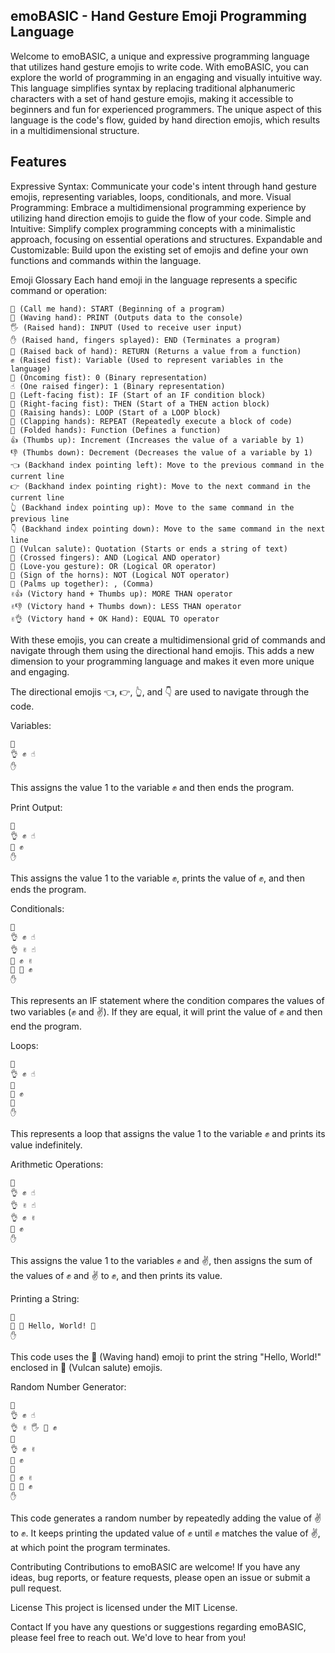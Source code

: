 
## emoBASIC - Hand Gesture Emoji Programming Language

Welcome to emoBASIC, a unique and expressive programming language that utilizes hand gesture emojis to write code. With emoBASIC, you can explore the world of programming in an engaging and visually intuitive way. This language simplifies syntax by replacing traditional alphanumeric characters with a set of hand gesture emojis, making it accessible to beginners and fun for experienced programmers. The unique aspect of this language is the code's flow, guided by hand direction emojis, which results in a multidimensional structure.

## Features

Expressive Syntax: Communicate your code's intent through hand gesture emojis, representing variables, loops, conditionals, and more.
Visual Programming: Embrace a multidimensional programming experience by utilizing hand direction emojis to guide the flow of your code.
Simple and Intuitive: Simplify complex programming concepts with a minimalistic approach, focusing on essential operations and structures.
Expandable and Customizable: Build upon the existing set of emojis and define your own functions and commands within the language.


Emoji Glossary
Each hand emoji in the language represents a specific command or operation:
```
🤙 (Call me hand): START (Beginning of a program)
👋 (Waving hand): PRINT (Outputs data to the console)
🖐️ (Raised hand): INPUT (Used to receive user input)
✋ (Raised hand, fingers splayed): END (Terminates a program)
🤚 (Raised back of hand): RETURN (Returns a value from a function)
✊ (Raised fist): Variable (Used to represent variables in the language)
👊 (Oncoming fist): 0 (Binary representation)
☝️ (One raised finger): 1 (Binary representation)
🤛 (Left-facing fist): IF (Start of an IF condition block)
🤜 (Right-facing fist): THEN (Start of a THEN action block)
🙌 (Raising hands): LOOP (Start of a LOOP block)
👏 (Clapping hands): REPEAT (Repeatedly execute a block of code)
🙏 (Folded hands): Function (Defines a function)
👍 (Thumbs up): Increment (Increases the value of a variable by 1)
👎 (Thumbs down): Decrement (Decreases the value of a variable by 1)
👈 (Backhand index pointing left): Move to the previous command in the current line
👉 (Backhand index pointing right): Move to the next command in the current line
👆 (Backhand index pointing up): Move to the same command in the previous line
👇 (Backhand index pointing down): Move to the same command in the next line
🖖 (Vulcan salute): Quotation (Starts or ends a string of text)
🤞 (Crossed fingers): AND (Logical AND operator)
🤟 (Love-you gesture): OR (Logical OR operator)
🤘 (Sign of the horns): NOT (Logical NOT operator)
🤲 (Palms up together): , (Comma)
✌️👍 (Victory hand + Thumbs up): MORE THAN operator
✌️👎 (Victory hand + Thumbs down): LESS THAN operator
✌️👌 (Victory hand + OK Hand): EQUAL TO operator
```
With these emojis, you can create a multidimensional grid of commands and navigate through them using the directional hand emojis. This adds a new dimension to your programming language and makes it even more unique and engaging.



The directional emojis 👈, 👉, 👆, and 👇 are used to navigate through the code.

Variables:

```
🤙
👌 ✊ ☝️
✋
```
This assigns the value 1 to the variable ✊ and then ends the program.

Print Output:

```
🤙
👌 ✊ ☝️
👋 ✊
✋
```
This assigns the value 1 to the variable ✊, prints the value of ✊, and then ends the program.

Conditionals:

```
🤙
👌 ✊ ☝️
👌 ✌️ ☝️
🤛 ✊ ✌️
🤜 👋 ✊
✋
```
This represents an IF statement where the condition compares the values of two variables (✊ and ✌️). If they are equal, it will print the value of ✊ and then end the program.

Loops:

```
🤙
👌 ✊ ☝️
🙌
👋 ✊
🙌
✋
```
This represents a loop that assigns the value 1 to the variable ✊ and prints its value indefinitely.

Arithmetic Operations:

```
🤙
👌 ✊ ☝️
👌 ✌️ ☝️
👌 ✊ ✌️
👋 ✊
✋
```
This assigns the value 1 to the variables ✊ and ✌️, then assigns the sum of the values of ✊ and ✌️ to ✊, and then prints its value.

Printing a String:

```
🤙
👋 🖖 Hello, World! 🖖
✋
```
This code uses the 👋 (Waving hand) emoji to print the string "Hello, World!" enclosed in 🖖 (Vulcan salute) emojis.

Random Number Generator:

```
🤙
👌 ✊ ☝️
👌 ✌️ 🖐️ 🤘 ✊
🙌
👌 ✊ ✌️
👋 ✊
🙌
🤛 ✊ ✌️
🤜 👋 ✊
✋
```
This code generates a random number by repeatedly adding the value of ✌️ to ✊. It keeps printing the updated value of ✊ until ✊ matches the value of ✌️, at which point the program terminates.

Contributing
Contributions to emoBASIC are welcome! If you have any ideas, bug reports, or feature requests, please open an issue or submit a pull request.

License
This project is licensed under the MIT License.

Contact
If you have any questions or suggestions regarding emoBASIC, please feel free to reach out. We'd love to hear from you!
